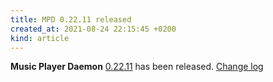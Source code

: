 ```yaml
---
title: MPD 0.22.11 released
created_at: 2021-08-24 22:15:45 +0200
kind: article
---
```


**Music Player Daemon** [0.22.11](/download/mpd/0.22/mpd-0.22.11.tar.xz) has been released.
[Change log](https://raw.githubusercontent.com/MusicPlayerDaemon/MPD/v0.22.11/NEWS)

